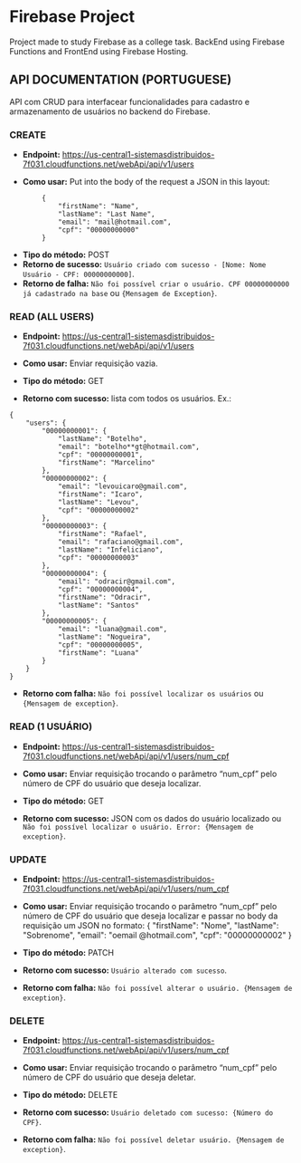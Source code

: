 # Firebase Project 

Project made to study Firebase as a college task. BackEnd using Firebase Functions and FrontEnd using Firebase Hosting.

## API DOCUMENTATION (PORTUGUESE)

API com CRUD para interfacear funcionalidades para cadastro e armazenamento de usuários no backend do Firebase.

### CREATE
* **Endpoint:** 
	https://us-central1-sistemasdistribuidos-7f031.cloudfunctions.net/webApi/api/v1/users

* **Como usar:** Put into the body of the request a JSON in this layout:
```
		{
			"firstName": "Name",
			"lastName": "Last Name",
			"email": "mail@hotmail.com",
			"cpf": "00000000000"
		}
```

* **Tipo do método:** POST
* **Retorno de sucesso:** `Usuário criado com sucesso - [Nome: Nome Usuário - CPF: 00000000000]`.
* **Retorno de falha:** `Não foi possível criar o usuário. CPF 00000000000 já cadastrado na base` ou `{Mensagem de Exception}`.

### READ (ALL USERS)
* **Endpoint:**
	https://us-central1-sistemasdistribuidos-7f031.cloudfunctions.net/webApi/api/v1/users

* **Como usar:**
	Enviar requisição vazia.

* **Tipo do método:** GET
* **Retorno com sucesso:** lista com todos os usuários. Ex.:
```
{
	"users": {
		"00000000001": {
			"lastName": "Botelho",
			"email": "botelho**gt@hotmail.com",
			"cpf": "00000000001",
			"firstName": "Marcelino"
		},
		"00000000002": {
			"email": "levouicaro@gmail.com",
			"firstName": "Icaro",
			"lastName": "Levou",
			"cpf": "00000000002"
		},
		"00000000003": {
			"firstName": "Rafael",
			"email": "rafaciano@gmail.com",
			"lastName": "Infeliciano",
			"cpf": "00000000003"
		},
		"00000000004": {
			"email": "odracir@gmail.com",
			"cpf": "00000000004",
			"firstName": "Odracir",
			"lastName": "Santos"
		},
		"00000000005": {
			"email": "luana@gmail.com",
			"lastName": "Nogueira",
			"cpf": "00000000005",
			"firstName": "Luana"
		}
	}
}
```
* **Retorno com falha:** `Não foi possível localizar os usuários` ou `{Mensagem de exception}`.

### READ (1 USUÁRIO)
* **Endpoint:**
	https://us-central1-sistemasdistribuidos-7f031.cloudfunctions.net/webApi/api/v1/users/num_cpf

* **Como usar:**
	Enviar requisição trocando o parâmetro “num_cpf” pelo número de CPF do usuário que deseja localizar.

* **Tipo do método:** GET
* **Retorno com sucesso:** JSON com os dados do usuário localizado ou `Não foi possível localizar o usuário. Error: {Mensagem de exception}`.

### UPDATE
* **Endpoint:**
	https://us-central1-sistemasdistribuidos-7f031.cloudfunctions.net/webApi/api/v1/users/num_cpf

* **Como usar:**
	Enviar requisição trocando o parâmetro “num_cpf” pelo número de CPF do usuário que deseja localizar e passar no body da requisição um JSON no formato:
	{
		"firstName": "Nome",
		"lastName": "Sobrenome",
		"email": "oemail @hotmail.com",
		"cpf": "00000000002"
	}

* **Tipo do método:** PATCH
* **Retorno com sucesso:** `Usuário alterado com sucesso`.
* **Retorno com falha:** `Não foi possível alterar o usuário. {Mensagem de exception}`.

### DELETE
* **Endpoint:**
	https://us-central1-sistemasdistribuidos-7f031.cloudfunctions.net/webApi/api/v1/users/num_cpf

* **Como usar:**
	Enviar requisição trocando o parâmetro “num_cpf” pelo número de CPF do usuário que deseja deletar.

* **Tipo do método:** DELETE
* **Retorno com sucesso:**  `Usuário deletado com sucesso: {Número do CPF}`.
* **Retorno com falha:** `Não foi possível deletar usuário. {Mensagem de exception}`.

